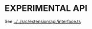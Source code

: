 # EXPERIMENTAL API

See [../../src/extension/api/interface.ts](../../src/extension/api/interface.ts)
